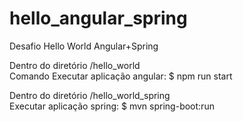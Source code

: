 # hello_angular_spring
Desafio Hello World Angular+Spring

Dentro do diretório /hello_world\
Comando Executar aplicação angular: $ npm run start

Dentro do diretório /hello_world_spring\
Executar aplicação spring: $ mvn spring-boot:run
